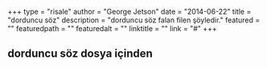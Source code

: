 +++
type = "risale"
author = "George Jetson"
date = "2014-06-22"
title = "dorduncu söz"
description = "dorduncu söz falan filen şöyledir."
featured = ""
featuredpath = ""
featuredalt = ""
linktitle = ""
link = "#"
+++

## dorduncu söz dosya içinden

